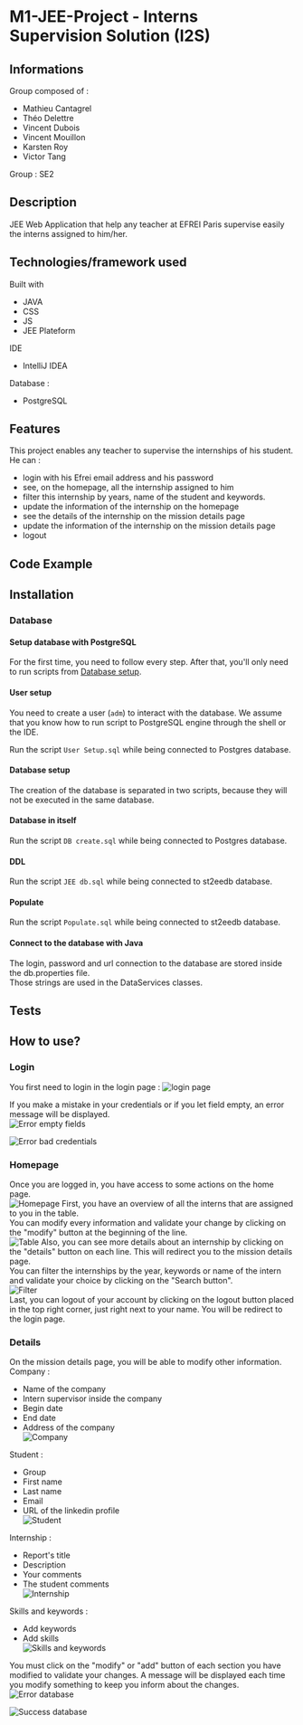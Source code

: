 # M1-JEE-Project - Interns Supervision Solution (I2S)
## Informations
Group composed of : 
- Mathieu Cantagrel
- Théo Delettre
- Vincent Dubois
- Vincent Mouillon
- Karsten Roy
- Victor Tang  

Group : SE2
## Description
JEE Web Application that help any teacher at EFREI Paris supervise easily the interns assigned to him/her.

## Technologies/framework used

Built with
- JAVA
- CSS
- JS
- JEE Plateform

IDE 
- IntelliJ IDEA  

Database : 
- PostgreSQL


## Features
This project enables any teacher to supervise the internships of his student.
He can :
- login with his Efrei email address and his password
- see, on the homepage, all the internship assigned to him
- filter this internship by years, name of the student and keywords.
- update the information of the internship on the homepage
- see the details of the internship on the mission details page
- update the information of the internship on the mission details page
- logout

## Code Example

## Installation
### Database 

#### Setup database with PostgreSQL

For the first time, you need to follow every step. After that, you'll only need to run scripts from [Database setup](#database-setup).

#### User setup

You need to create a user (`adm`) to interact with the database.  We assume that you know how to run script to PostgreSQL engine through the shell or the IDE.

Run the script `User Setup.sql` while being connected to Postgres database.

#### Database setup

The creation of the database is separated in two scripts, because they will not be executed in the same database.

#### Database in itself

Run the script `DB create.sql` while being connected to Postgres database.

#### DDL

Run the script `JEE db.sql` while being connected to st2eedb database.

#### Populate

Run the script `Populate.sql` while being connected to st2eedb database.

#### Connect to the database with Java

The login, password and url connection to the database are stored inside the db.properties file.   
Those strings are used in the DataServices classes.

## Tests

## How to use?
### Login
You first need to login in the login page :
![login page](./Screenshot/LoginPage.JPG)

If you make a mistake in your credentials or if you let field empty, an error message will be displayed.  
![Error empty fields](./Screenshot/ErrorEmptyFields.JPG)  

![Error bad credentials](./Screenshot/ErrorCredentials.JPG)

### Homepage
Once you are logged in, you have access to some actions on the home page.  
![Homepage](./Screenshot/Homepage.JPG)
First, you have an overview of all the interns that are assigned to you in the table.  
You can modify every information and validate your change by clicking on the "modify" button at the beginning of the line.  
![Table](./Screenshot/Internship.JPG)
Also, you can see more details about an internship by clicking on the "details" button on each line. This will redirect you to the mission details page.  
You can filter the internships by the year, keywords or name of the intern and validate your choice by clicking on the "Search button".  
![Filter](./Screenshot/Filter.JPG)  
Last, you can logout of your account by clicking on the logout button placed in the top right corner, just right next to your name. You will be redirect to the login page.  

### Details
On the mission details page, you will be able to modify other information.
Company :
- Name of the company
- Intern supervisor inside the company
- Begin date
- End date
- Address of the company   
 ![Company](./Screenshot/Company.JPG)   
 
 Student :
 - Group
 - First name
 - Last name
 - Email
 - URL of the linkedin profile   
![Student](./Screenshot/Student.JPG)   

Internship :
- Report's title
- Description
- Your comments
- The student comments  
![Internship](./Screenshot/InternshipDetails.JPG)   

Skills and keywords : 
- Add keywords
- Add skills  
![Skills and keywords](./Screenshot/Skills_keywords.JPG)   

You must click on the "modify" or "add" button of each section you have modified to validate your changes.
A message will be displayed each time you modify something to keep you inform about the changes. 
![Error database](./Screenshot/Error_db.JPG)  

![Success database](./Screenshot/Success_db.JPG)  
   


